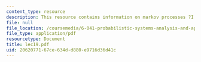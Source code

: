 ```yaml
---
content_type: resource
description: This resource contains information on markov processes ?I.
file: null
file_location: /coursemedia/6-041-probabilistic-systems-analysis-and-applied-probability-spring-2006/2062077167ce634dd880e9716d36d41c_lec19.pdf
file_type: application/pdf
resourcetype: Document
title: lec19.pdf
uid: 20620771-67ce-634d-d880-e9716d36d41c
---
```

